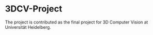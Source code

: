 # 3DCV-Project
The project is contributed as the final project for 3D Computer Vision at Universität Heidelberg.
